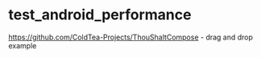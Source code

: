 # test_android_performance

https://github.com/ColdTea-Projects/ThouShaltCompose - drag and drop example

